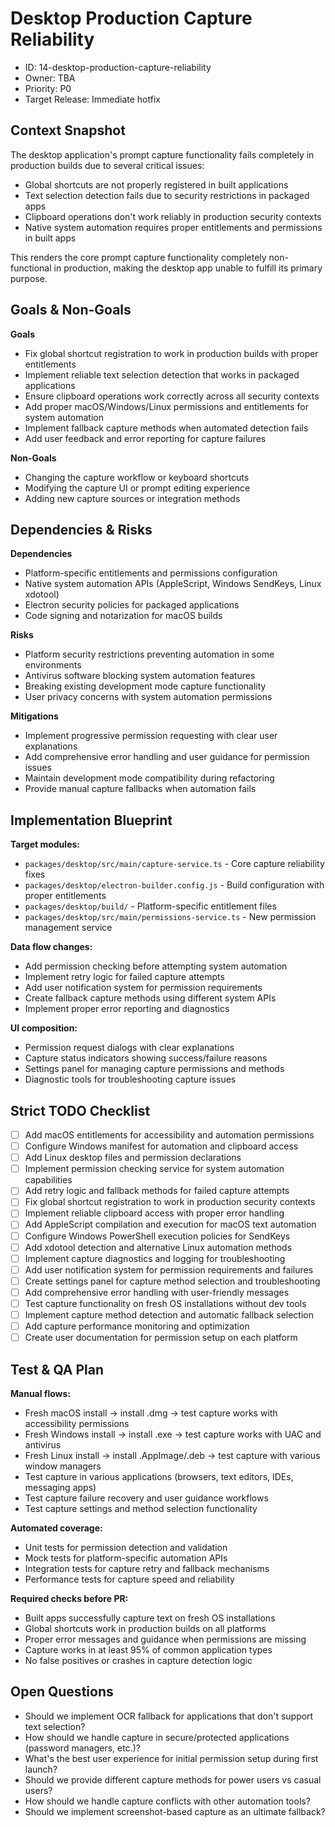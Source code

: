 # Desktop Production Capture Reliability

- ID: 14-desktop-production-capture-reliability
- Owner: TBA
- Priority: P0
- Target Release: Immediate hotfix

## Context Snapshot

The desktop application's prompt capture functionality fails completely in production builds due to several critical issues:
- Global shortcuts are not properly registered in built applications
- Text selection detection fails due to security restrictions in packaged apps
- Clipboard operations don't work reliably in production security contexts
- Native system automation requires proper entitlements and permissions in built apps

This renders the core prompt capture functionality completely non-functional in production, making the desktop app unable to fulfill its primary purpose.

## Goals & Non-Goals

**Goals**
- Fix global shortcut registration to work in production builds with proper entitlements
- Implement reliable text selection detection that works in packaged applications
- Ensure clipboard operations work correctly across all security contexts
- Add proper macOS/Windows/Linux permissions and entitlements for system automation
- Implement fallback capture methods when automated detection fails
- Add user feedback and error reporting for capture failures

**Non-Goals**
- Changing the capture workflow or keyboard shortcuts
- Modifying the capture UI or prompt editing experience
- Adding new capture sources or integration methods

## Dependencies & Risks

**Dependencies**
- Platform-specific entitlements and permissions configuration
- Native system automation APIs (AppleScript, Windows SendKeys, Linux xdotool)
- Electron security policies for packaged applications
- Code signing and notarization for macOS builds

**Risks**
- Platform security restrictions preventing automation in some environments
- Antivirus software blocking system automation features
- Breaking existing development mode capture functionality
- User privacy concerns with system automation permissions

**Mitigations**
- Implement progressive permission requesting with clear user explanations
- Add comprehensive error handling and user guidance for permission issues
- Maintain development mode compatibility during refactoring
- Provide manual capture fallbacks when automation fails

## Implementation Blueprint

**Target modules:**
- `packages/desktop/src/main/capture-service.ts` - Core capture reliability fixes
- `packages/desktop/electron-builder.config.js` - Build configuration with proper entitlements
- `packages/desktop/build/` - Platform-specific entitlement files
- `packages/desktop/src/main/permissions-service.ts` - New permission management service

**Data flow changes:**
- Add permission checking before attempting system automation
- Implement retry logic for failed capture attempts
- Add user notification system for permission requirements
- Create fallback capture methods using different system APIs
- Implement proper error reporting and diagnostics

**UI composition:**
- Permission request dialogs with clear explanations
- Capture status indicators showing success/failure reasons
- Settings panel for managing capture permissions and methods
- Diagnostic tools for troubleshooting capture issues

## Strict TODO Checklist

- [ ] Add macOS entitlements for accessibility and automation permissions
- [ ] Configure Windows manifest for automation and clipboard access
- [ ] Add Linux desktop files and permission declarations
- [ ] Implement permission checking service for system automation capabilities
- [ ] Add retry logic and fallback methods for failed capture attempts
- [ ] Fix global shortcut registration to work in production security contexts
- [ ] Implement reliable clipboard access with proper error handling
- [ ] Add AppleScript compilation and execution for macOS text automation
- [ ] Configure Windows PowerShell execution policies for SendKeys
- [ ] Add xdotool detection and alternative Linux automation methods
- [ ] Implement capture diagnostics and logging for troubleshooting
- [ ] Add user notification system for permission requirements and failures
- [ ] Create settings panel for capture method selection and troubleshooting
- [ ] Add comprehensive error handling with user-friendly messages
- [ ] Test capture functionality on fresh OS installations without dev tools
- [ ] Implement capture method detection and automatic fallback selection
- [ ] Add capture performance monitoring and optimization
- [ ] Create user documentation for permission setup on each platform

## Test & QA Plan

**Manual flows:**
- Fresh macOS install → install .dmg → test capture works with accessibility permissions
- Fresh Windows install → install .exe → test capture works with UAC and antivirus
- Fresh Linux install → install .AppImage/.deb → test capture with various window managers
- Test capture in various applications (browsers, text editors, IDEs, messaging apps)
- Test capture failure recovery and user guidance workflows
- Test capture settings and method selection functionality

**Automated coverage:**
- Unit tests for permission detection and validation
- Mock tests for platform-specific automation APIs
- Integration tests for capture retry and fallback mechanisms
- Performance tests for capture speed and reliability

**Required checks before PR:**
- Built apps successfully capture text on fresh OS installations
- Global shortcuts work in production builds on all platforms
- Proper error messages and guidance when permissions are missing
- Capture works in at least 95% of common application types
- No false positives or crashes in capture detection logic

## Open Questions

- Should we implement OCR fallback for applications that don't support text selection?
- How should we handle capture in secure/protected applications (password managers, etc.)?
- What's the best user experience for initial permission setup during first launch?
- Should we provide different capture methods for power users vs casual users?
- How should we handle capture conflicts with other automation tools?
- Should we implement screenshot-based capture as an ultimate fallback?
